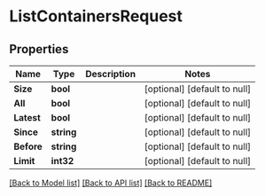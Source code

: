 # ListContainersRequest

## Properties
Name | Type | Description | Notes
------------ | ------------- | ------------- | -------------
**Size** | **bool** |  | [optional] [default to null]
**All** | **bool** |  | [optional] [default to null]
**Latest** | **bool** |  | [optional] [default to null]
**Since** | **string** |  | [optional] [default to null]
**Before** | **string** |  | [optional] [default to null]
**Limit** | **int32** |  | [optional] [default to null]

[[Back to Model list]](../README.md#documentation-for-models) [[Back to API list]](../README.md#documentation-for-api-endpoints) [[Back to README]](../README.md)


